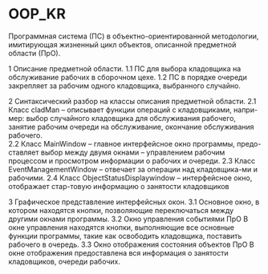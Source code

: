 # OOP_KR

Программная система (ПС) в объектно-ориентированной методологии, имитирующая жизненный цикл объектов, описанной предметной области (ПрО). 

1 Описание предметной области.
 1.1 ПС для выбора кладовщика на обслуживание рабочих в сборочном цехе.
 1.2 ПС в порядке очереди закрепляет за рабочим одного кладовщика, выбранного случайно.

2 Синтаксический разбор на классы описания предметной области.
	2.1 Класс cladMan – описывает функции операций с кладовщиками, напри-мер: выбор случайного кладовщика для обслуживания рабочего, 
                  занятие рабочим очереди на обслуживание, окончание обслуживания рабочего.             
	2.2 Класс MainWindow – главное интерфейсное окно программы, предо-ставляет выбор между двумя окнами – управлением рабочим процессом и просмотром информации о рабочих и очереди.
	2.3 Класс EventManagementWindow – отвечает за операции над кладовщика-ми и рабочими.
	2.4 Класс ObjectStatusDisplaywindow – интерфейсное окно, отображает стар-товую информацию о занятости кладовщиков
 
3 Графическое представление интерфейсных окон.
  3.1 Основное окно, в котором находятся кнопки, позволяющие переключаться между другими окнами программы.
  3.2 Окно управления событиями ПрО
      В окне управления находятся кнопки, выполняющие все основные функции программы, такие как освободить кладовщика, поставить рабочего в очередь.
  3.3 Окно отображения состояния объектов ПрО
      В окне отображения предоставлена вся информация о занятости кладовщиков, очереди рабочих.

